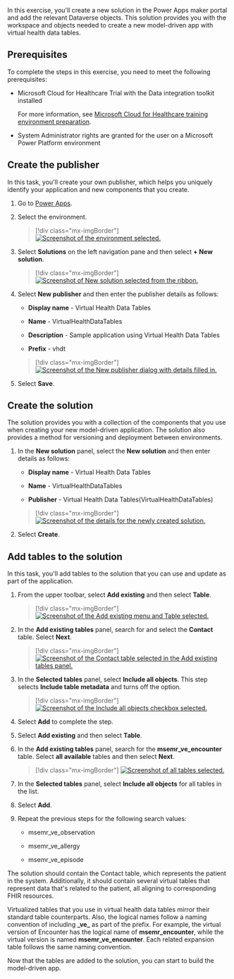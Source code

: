 In this exercise, you'll create a new solution in the Power Apps maker portal and add the relevant Dataverse objects. This solution provides you with the workspace and objects needed to create a new model-driven app with virtual health data tables.

## Prerequisites
To complete the steps in this exercise, you need to meet the following prerequisites:

-   Microsoft Cloud for Healthcare Trial with the Data integration toolkit installed

    For more information, see [Microsoft Cloud for Healthcare training environment preparation](/training/modules/training-environment-preparation-healthcare/?azure-portal=true).

-   System Administrator rights are granted for the user on a Microsoft Power Platform environment

## Create the publisher

In this task, you'll create your own publisher, which helps you uniquely identify your application and new components that you create.

1.  Go to [Power Apps](https://make.powerapps.com/?azure-portal=true).

1.  Select the environment.

	> [!div class="mx-imgBorder"]
	> [![Screenshot of the environment selected.](../media/select-environment.png)](../media/select-environment.png#lightbox)

1.  Select **Solutions** on the left navigation pane and then select **+ New solution**.

	> [!div class="mx-imgBorder"]
	> [![Screenshot of New solution selected from the ribbon.](../media/new-solution.png)](../media/new-solution.png#lightbox)

1.  Select **New publisher** and then enter the publisher details as follows:

	-   **Display name** - Virtual Health Data Tables
	
	-   **Name** - VirtualHealthDataTables
	
	-   **Description** - Sample application using Virtual Health Data Tables
	
	-   **Prefix** - vhdt

	> [!div class="mx-imgBorder"]
	> [![Screenshot of the New publisher dialog with details filled in.](../media/new-publisher.png)](../media/new-publisher.png#lightbox)

1.  Select **Save**.

## Create the solution 

The solution provides you with a collection of the components that you use when creating your new model-driven application. The solution also provides a method for versioning and deployment between environments.

1.  In the **New solution** panel, select the **New solution** and then enter details as follows:

	-   **Display name** - Virtual Health Data Tables
	
	-   **Name** - VirtualHealthDataTables
	
	-   **Publisher** - Virtual Health Data Tables(VirtualHealthDataTables)
	
	> [!div class="mx-imgBorder"]
	> [![Screenshot of the details for the newly created solution.](../media/new-solution-details.png)](../media/new-solution-details.png#lightbox)

1.  Select **Create**.

## Add tables to the solution

In this task, you'll add tables to the solution that you can use and update as part of the application.

1.  From the upper toolbar, select **Add existing** and then select **Table**.

	> [!div class="mx-imgBorder"]
	> [![Screenshot of the Add existing menu and Table selected.](../media/add-existing-table.png)](../media/add-existing-table.png#lightbox)

1.  In the **Add existing tables** panel, search for and select the **Contact** table. Select **Next**.

	> [!div class="mx-imgBorder"]
	> [![Screenshot of the Contact table selected in the Add existing tables panel.](../media/table-contact.png)](../media/table-contact.png#lightbox)

1.  In the **Selected tables** panel, select **Include all objects**. This step selects **Include table metadata** and turns off the option.

	> [!div class="mx-imgBorder"]
	> [![Screenshot of the Include all objects checkbox selected.](../media/include-all-objects.png)](../media/include-all-objects.png#lightbox)

1.  Select **Add** to complete the step.

1.  Select **Add existing** and then select **Table**. 

1. In the **Add existing tables** panel, search for the **msemr_ve_encounter** table. Select **all available** tables and then select **Next**.

	> [!div class="mx-imgBorder"]
	> [![Screenshot of all tables selected.](../media/all-tables.png)](../media/all-tables.png#lightbox)

1.  In the **Selected tables** panel, select **Include all objects** for all tables in the list.

1.  Select **Add**.

1.  Repeat the previous steps for the following search values:    

	-   msemr_ve_observation
	
	-   msemr_ve_allergy
	
	-   msemr_ve_episode

The solution should contain the Contact table, which represents the patient in the system. Additionally, it should contain several virtual tables that represent data that's related to the patient, all aligning to corresponding FHIR resources.

Virtualized tables that you use in virtual health data tables mirror their standard table counterparts. Also, the logical names follow a naming convention of including **\_ve\_** as part of the prefix. For example, the virtual version of Encounter has the logical name of **msemr_encounter**, while the virtual version is named **msemr_ve_encounter**. Each related expansion table follows the same naming convention.

Now that the tables are added to the solution, you can start to build the model-driven app.
